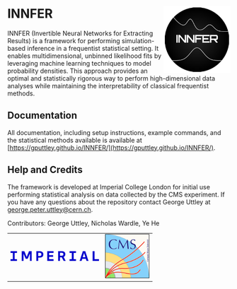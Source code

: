 # INNFER <img src="images/INNFER_logo.png" style="float: right; width: 30%; height: 30%;" align="right" alt="INNFER Logo" />


INNFER (Invertible Neural Networks for Extracting Results) is a framework for performing simulation-based inference in a frequentist statistical setting. It enables multidimensional, unbinned likelihood fits by leveraging machine learning techniques to model probability densities. This approach provides an optimal and statistically rigorous way to perform high-dimensional data analyses while maintaining the interpretability of classical frequentist methods.


## Documentation

All documentation, including setup instructions, example commands, and the statistical methods available is available at [https://gputtley.github.io/INNFER/](https://gputtley.github.io/INNFER/).


## Help and Credits

The framework is developed at Imperial College London for initial use performing statistical analysis on data collected by the CMS experiment. If you have any questions about the repository contact George Uttley at george.peter.uttley@cern.ch.

Contributors: George Uttley, Nicholas Wardle, Ye He

<table>
  <tr>
    <td align="center" valign="middle">
      <img src="images/Imperial_College_London_logo.png" alt="Imperial College Logo" width="200">
    </td>
    <td align="center" valign="middle">
      <img src="images/CMS_logo.png" alt="CMS Logo" width="100">
    </td>
  </tr>
</table>